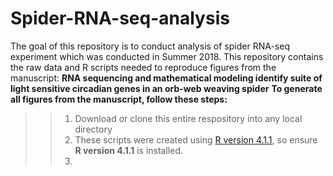 # Spider-RNA-seq-analysis
The goal of this repository is to conduct analysis of spider RNA-seq experiment which was conducted in Summer 2018. This repository contains the raw data and R scripts needed to reproduce figures from the manuscript: **RNA sequencing and mathematical modeling identify suite of light sensitive circadian genes in an orb-web weaving spider**
**To generate all figures from the manuscript, follow these steps:**
>>1. Download or clone this entire respository into any local directory
>>2. These scripts were created using [R version 4.1.1](https://cran.r-project.org/bin/windows/base/), so ensure **R version 4.1.1** is installed.
>>3. 
